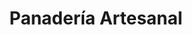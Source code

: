---
title: "Panadería Artesanal"
url: /ciudad-guayana-puerto-ordaz/panaderia-artesanal/
shop: Bäckerei
---
